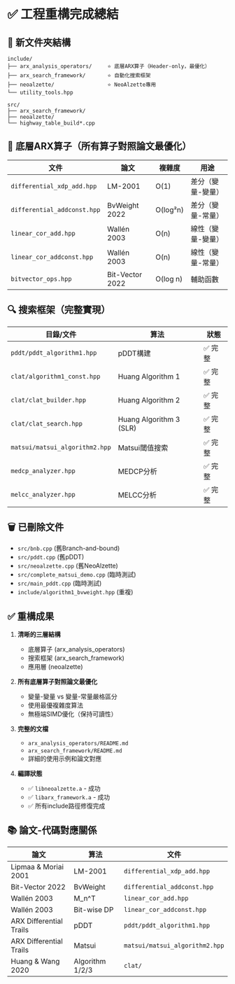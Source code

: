 # ✅ 工程重構完成總結

## 📁 新文件夾結構

```
include/
├── arx_analysis_operators/     ⭐ 底層ARX算子（Header-only，最優化）
├── arx_search_framework/       ⭐ 自動化搜索框架
├── neoalzette/                 ⭐ NeoAlzette專用
└── utility_tools.hpp

src/
├── arx_search_framework/
├── neoalzette/
└── highway_table_build*.cpp
```

## 🔧 底層ARX算子（所有算子對照論文最優化）

| 文件 | 論文 | 複雜度 | 用途 |
|------|------|--------|------|
| `differential_xdp_add.hpp` | LM-2001 | O(1) | 差分（變量-變量） |
| `differential_addconst.hpp` | BvWeight 2022 | O(log²n) | 差分（變量-常量） |
| `linear_cor_add.hpp` | Wallén 2003 | O(n) | 線性（變量-變量） |
| `linear_cor_addconst.hpp` | Wallén 2003 | O(n) | 線性（變量-常量） |
| `bitvector_ops.hpp` | Bit-Vector 2022 | O(log n) | 輔助函數 |

## 🔍 搜索框架（完整實現）

| 目錄/文件 | 算法 | 狀態 |
|-----------|------|------|
| `pddt/pddt_algorithm1.hpp` | pDDT構建 | ✅ 完整 |
| `clat/algorithm1_const.hpp` | Huang Algorithm 1 | ✅ 完整 |
| `clat/clat_builder.hpp` | Huang Algorithm 2 | ✅ 完整 |
| `clat/clat_search.hpp` | Huang Algorithm 3 (SLR) | ✅ 完整 |
| `matsui/matsui_algorithm2.hpp` | Matsui閾值搜索 | ✅ 完整 |
| `medcp_analyzer.hpp` | MEDCP分析 | ✅ 完整 |
| `melcc_analyzer.hpp` | MELCC分析 | ✅ 完整 |

## 🗑️ 已刪除文件

- `src/bnb.cpp` (舊Branch-and-bound)
- `src/pddt.cpp` (舊pDDT)
- `src/neoalzette.cpp` (舊NeoAlzette)
- `src/complete_matsui_demo.cpp` (臨時測試)
- `src/main_pddt.cpp` (臨時測試)
- `include/algorithm1_bvweight.hpp` (重複)

## ✅ 重構成果

1. **清晰的三層結構**
   - 底層算子 (arx_analysis_operators)
   - 搜索框架 (arx_search_framework)
   - 應用層 (neoalzette)

2. **所有底層算子對照論文最優化**
   - 變量-變量 vs 變量-常量嚴格區分
   - 使用最優複雜度算法
   - 無極端SIMD優化（保持可讀性）

3. **完整的文檔**
   - `arx_analysis_operators/README.md`
   - `arx_search_framework/README.md`
   - 詳細的使用示例和論文對應

4. **編譯狀態**
   - ✅ `libneoalzette.a` - 成功
   - ✅ `libarx_framework.a` - 成功
   - ✅ 所有include路徑修復完成

## 📚 論文-代碼對應關係

| 論文 | 算法 | 文件 |
|------|------|------|
| Lipmaa & Moriai 2001 | LM-2001 | `differential_xdp_add.hpp` |
| Bit-Vector 2022 | BvWeight | `differential_addconst.hpp` |
| Wallén 2003 | M_n^T | `linear_cor_add.hpp` |
| Wallén 2003 | Bit-wise DP | `linear_cor_addconst.hpp` |
| ARX Differential Trails | pDDT | `pddt/pddt_algorithm1.hpp` |
| ARX Differential Trails | Matsui | `matsui/matsui_algorithm2.hpp` |
| Huang & Wang 2020 | Algorithm 1/2/3 | `clat/` |


